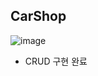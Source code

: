## CarShop
![image](https://github.com/user-attachments/assets/858e0489-71f1-4ad1-8b57-5e597f423ba6)
- CRUD 구현 완료
